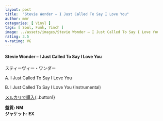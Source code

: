 ```yaml
---
layout: post
title:  "Stevie Wonder – I Just Called To Say I Love You"
author: mmr
categories: [ Vinyl ]
tags: [ Soul, Funk, 7inch ]
image: ../assets/images/Stevie Wonder – I Just Called To Say I Love You.jpg
rating: 3.5
v-rating: VG
---
```


#### Stevie Wonder – I Just Called To Say I Love You

スティーヴィー・ワンダー

A. I Just Called To Say I Love You

B. I Just Called To Say I Love You (Instrumental)

[メルカリで購入](https://jp.mercari.com/item/m33486792512){:.button1}

<div class="mt-4 mb-4 d-flex align-items-center">
<strong class="mr-1">盤質: NM</strong>
</div>
<div class="mt-4 mb-4 d-flex align-items-center">
<strong class="mr-1">ジャケット: EX</strong>
</div>
